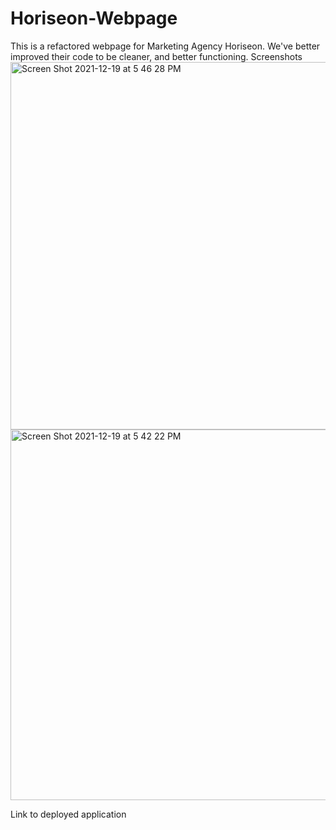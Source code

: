 # Horiseon-Webpage 
This is a refactored webpage for Marketing Agency Horiseon. We've better improved their code to be cleaner, and better functioning.
Screenshots
<img width="588" alt="Screen Shot 2021-12-19 at 5 46 28 PM" src="https://user-images.githubusercontent.com/95631495/146693785-7f36c096-4801-4100-b19b-bd42e5d74fa1.png">
<img width="593" alt="Screen Shot 2021-12-19 at 5 42 22 PM" src="https://user-images.githubusercontent.com/95631495/146693797-20ed7ecb-cb9e-404a-ba5f-4f32972afb92.png">

Link to deployed application
